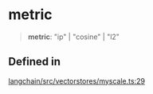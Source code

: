 metric
======

> **metric**: "ip" | "cosine" | "l2"

Defined in[](#defined-in "Direct link to Defined in")
------------------------------------------------------

[langchain/src/vectorstores/myscale.ts:29](https://github.com/hwchase17/langchainjs/blob/1c1274d/langchain/src/vectorstores/myscale.ts#L29)